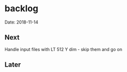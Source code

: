 # backlog
Date: 2018-11-14

## Next
Handle input files with LT 512 Y dim - skip them and go on

## Later
